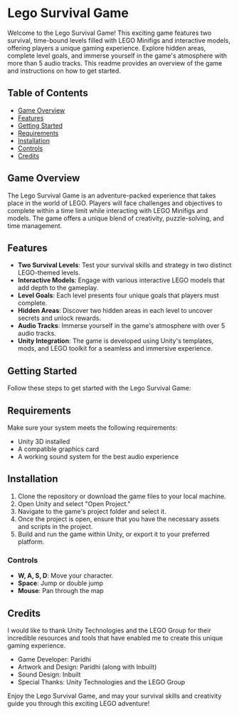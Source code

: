# Lego Survival Game

Welcome to the Lego Survival Game! This exciting game features two survival, time-bound levels filled with LEGO Minifigs and interactive models, offering players a unique gaming experience. Explore hidden areas, complete level goals, and immerse yourself in the game's atmosphere with more than 5 audio tracks. This readme provides an overview of the game and instructions on how to get started.

## Table of Contents

- [Game Overview](#game-overview)
- [Features](#features)
- [Getting Started](#getting-started)
- [Requirements](#requirements)
- [Installation](#installation)
- [Controls](#controls)
- [Credits](#credits)

## Game Overview

The Lego Survival Game is an adventure-packed experience that takes place in the world of LEGO. Players will face challenges and objectives to complete within a time limit while interacting with LEGO Minifigs and models. The game offers a unique blend of creativity, puzzle-solving, and time management.

## Features

- **Two Survival Levels**: Test your survival skills and strategy in two distinct LEGO-themed levels.
- **Interactive Models**: Engage with various interactive LEGO models that add depth to the gameplay.
- **Level Goals**: Each level presents four unique goals that players must complete.
- **Hidden Areas**: Discover two hidden areas in each level to uncover secrets and unlock rewards.
- **Audio Tracks**: Immerse yourself in the game's atmosphere with over 5 audio tracks.
- **Unity Integration**: The game is developed using Unity's templates, mods, and LEGO toolkit for a seamless and immersive experience.

## Getting Started

Follow these steps to get started with the Lego Survival Game:

## Requirements

Make sure your system meets the following requirements:

- Unity 3D installed
- A compatible graphics card
- A working sound system for the best audio experience
  
## Installation

1. Clone the repository or download the game files to your local machine.
2. Open Unity and select "Open Project."
3. Navigate to the game's project folder and select it.
4. Once the project is open, ensure that you have the necessary assets and scripts in the project.
5. Build and run the game within Unity, or export it to your preferred platform.

### Controls

- **W, A, S, D**: Move your character.
- **Space**: Jump or double jump
- **Mouse**: Pan through the map

## Credits

I would like to thank Unity Technologies and the LEGO Group for their incredible resources and tools that have enabled me to create this unique gaming experience.

- Game Developer: Paridhi 
- Artwork and Design: Paridhi (along with Inbuilt)
- Sound Design: Inbuilt
- Special Thanks: Unity Technologies and the LEGO Group

Enjoy the Lego Survival Game, and may your survival skills and creativity guide you through this exciting LEGO adventure!
